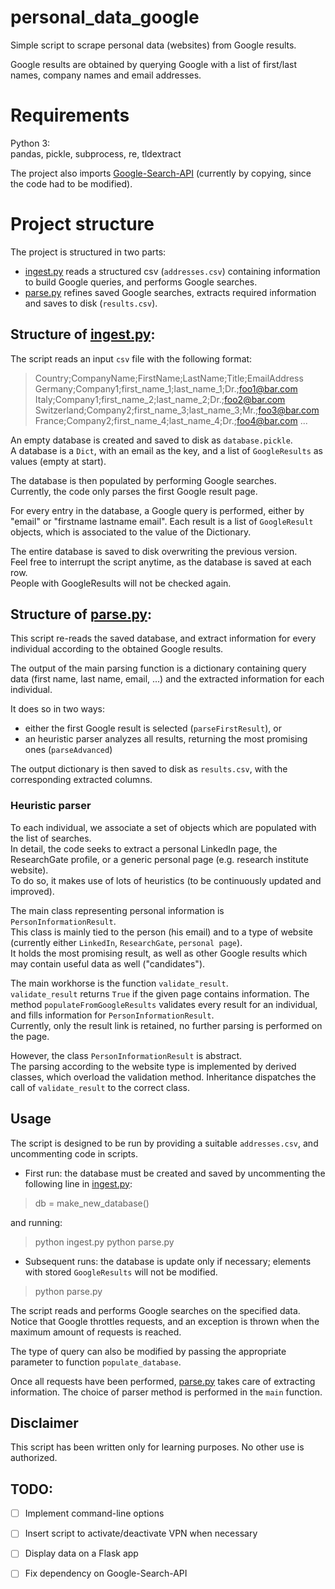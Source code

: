 # personal_data_google
Simple script to scrape personal data (websites) from Google results.

Google results are obtained by querying Google with a list of first/last names, company names and email addresses.

# Requirements

Python 3:   
pandas, pickle, subprocess, re, tldextract

The project also imports [Google-Search-API](https://github.com/abenassi/Google-Search-API) (currently by copying, since the code had to be modified).

# Project structure

The project is structured in two parts:
- [ingest.py](./ingest.py) reads a structured csv (`addresses.csv`) containing information to build Google queries, and performs Google searches.
- [parse.py](./parse.py) refines saved Google searches, extracts required information and saves to disk (`results.csv`).

## Structure of [ingest.py](./ingest.py):

The script reads an input `csv` file with the following format: 
> Country;CompanyName;FirstName;LastName;Title;EmailAddress
> Germany;Company1;first_name_1;last_name_1;Dr.;foo1@bar.com
> Italy;Company1;first_name_2;last_name_2;Dr.;foo2@bar.com
> Switzerland;Company2;first_name_3;last_name_3;Mr.;foo3@bar.com
> France;Company2;first_name_4;last_name_4;Dr.;foo4@bar.com
> ...

An empty database is created and saved to disk as `database.pickle`.   
A database is a `Dict`, with an email as the key, and a list of `GoogleResults` as values (empty at start).

The database is then populated by performing Google searches.   
Currently, the code only parses the first Google result page.

For every entry in the database, a Google query is performed, either by "email" or "firstname lastname email". 
Each result is a list of `GoogleResult` objects, which is associated to the value of the Dictionary.   

The entire database is saved to disk overwriting the previous version.   
Feel free to interrupt the script anytime, as the database is saved at each row.   
People with GoogleResults will not be checked again.   

## Structure of [parse.py](./parse.py):

This script re-reads the saved database, and extract information for every individual according to the obtained Google results.

The output of the main parsing function is a dictionary containing query data (first name, last name, email, ...) and the extracted information for each individual.   

It does so in two ways:
- either the first Google result is selected (`parseFirstResult`), or
- an heuristic parser analyzes all results, returning the most promising ones (`parseAdvanced`)

The output dictionary is then saved to disk as `results.csv`, with the corresponding extracted columns.

### Heuristic parser

To each individual, we associate a set of objects which are populated with the list of searches.   
In detail, the code seeks to extract a personal LinkedIn page, the ResearchGate profile, or a generic personal page (e.g. research institute website).   
To do so, it makes use of lots of heuristics (to be continuously updated and improved).

The main class representing personal information is `PersonInformationResult`.   
This class is mainly tied to the person (his email) and to a type of website (currently either `LinkedIn`, `ResearchGate`, `personal page`).   
It holds the most promising result, as well as other Google results which may contain useful data as well ("candidates").

The main workhorse is the function `validate_result`.    
`validate_result` returns `True` if the given page contains information.
The method `populateFromGoogleResults` validates every result for an individual, and fills information for `PersonInformationResult`.   
Currently, only the result link is retained, no further parsing is performed on the page.

However, the class `PersonInformationResult` is abstract.    
The parsing according to the website type is implemented by derived classes, which overload the validation method.
Inheritance dispatches the call of `validate_result` to the correct class.

## Usage

The script is designed to be run by providing a suitable `addresses.csv`, and uncommenting code in scripts.

* First run:
the database must be created and saved by uncommenting the following line in [ingest.py](./ingest.py):
> db = make_new_database()

and running:
> python ingest.py
> python parse.py

* Subsequent runs:
the database is update only if necessary; elements with stored `GoogleResults` will not be modified.
> python parse.py

The script reads and performs Google searches on the specified data.
Notice that Google throttles requests, and an exception is thrown when the maximum amount of requests is reached.

The type of query can also be modified by passing the appropriate parameter to function `populate_database`.

Once all requests have been performed, [parse.py](./parse.py) takes care of extracting information.
The choice of parser method is performed in the `main` function.



## Disclaimer

This script has been written only for learning purposes. No other use is authorized.

## TODO:

- [ ] Implement command-line options
- [ ] Insert script to activate/deactivate VPN when necessary
- [ ] Display data on a Flask app
- [ ] Fix dependency on Google-Search-API

